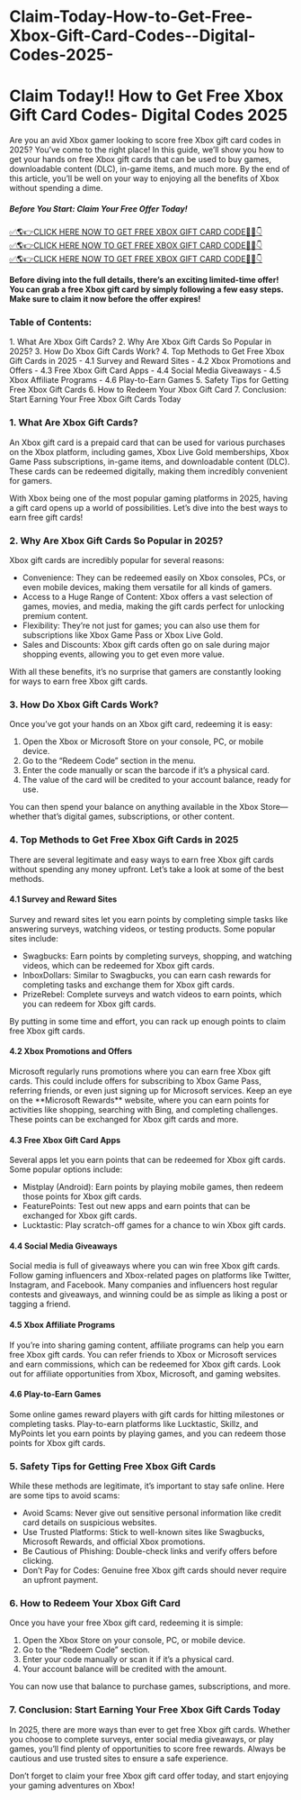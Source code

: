 # Claim-Today-How-to-Get-Free-Xbox-Gift-Card-Codes--Digital-Codes-2025-

<h1>Claim Today!! How to Get Free Xbox Gift Card Codes- Digital Codes 2025</h1>

Are you an avid Xbox gamer looking to score free Xbox gift card codes in 2025? You’ve come to the right place! In this guide, we’ll show you how to get your hands on free Xbox gift cards that can be used to buy games, downloadable content (DLC), in-game items, and much more. By the end of this article, you’ll be well on your way to enjoying all the benefits of Xbox without spending a dime.

<h5>Before You Start: Claim Your Free Offer Today!</h5>

[✅🌎👉CLICK HERE NOW TO GET FREE XBOX GIFT CARD CODE📌✅👇](https://all.freegamingoffer.com/xbx/xb.html) <br>
[✅🌎👉CLICK HERE NOW TO GET FREE XBOX GIFT CARD CODE📌✅👇](https://all.freegamingoffer.com/xbx/xb.html) <br>
[✅🌎👉CLICK HERE NOW TO GET FREE XBOX GIFT CARD CODE📌✅👇](https://all.freegamingoffer.com/xbx/xb.html) <br>

<b>Before diving into the full details, there’s an exciting limited-time offer! You can grab a free Xbox gift card by simply following a few easy steps. Make sure to claim it now before the offer expires!</b>

<h3>Table of Contents:</h3>
<b></b>1. What Are Xbox Gift Cards?
2. Why Are Xbox Gift Cards So Popular in 2025?
3. How Do Xbox Gift Cards Work?
4. Top Methods to Get Free Xbox Gift Cards in 2025
    - 4.1 Survey and Reward Sites
    - 4.2 Xbox Promotions and Offers
    - 4.3 Free Xbox Gift Card Apps
    - 4.4 Social Media Giveaways
    - 4.5 Xbox Affiliate Programs
    - 4.6 Play-to-Earn Games
5. Safety Tips for Getting Free Xbox Gift Cards
6. How to Redeem Your Xbox Gift Card
7. Conclusion: Start Earning Your Free Xbox Gift Cards Today</b>

<h3>1. What Are Xbox Gift Cards?</h3>

An Xbox gift card is a prepaid card that can be used for various purchases on the Xbox platform, including games, Xbox Live Gold memberships, Xbox Game Pass subscriptions, in-game items, and downloadable content (DLC). These cards can be redeemed digitally, making them incredibly convenient for gamers.

With Xbox being one of the most popular gaming platforms in 2025, having a gift card opens up a world of possibilities. Let’s dive into the best ways to earn free gift cards!

<h3>2. Why Are Xbox Gift Cards So Popular in 2025?</h3>

Xbox gift cards are incredibly popular for several reasons:

- Convenience: They can be redeemed easily on Xbox consoles, PCs, or even mobile devices, making them versatile for all kinds of gamers.
- Access to a Huge Range of Content: Xbox offers a vast selection of games, movies, and media, making the gift cards perfect for unlocking premium content.
- Flexibility: They’re not just for games; you can also use them for subscriptions like Xbox Game Pass or Xbox Live Gold.
- Sales and Discounts: Xbox gift cards often go on sale during major shopping events, allowing you to get even more value.

With all these benefits, it’s no surprise that gamers are constantly looking for ways to earn free Xbox gift cards.

<h3>3. How Do Xbox Gift Cards Work?</h3>

Once you’ve got your hands on an Xbox gift card, redeeming it is easy:

1. Open the Xbox or Microsoft Store on your console, PC, or mobile device.
2. Go to the “Redeem Code” section in the menu.
3. Enter the code manually or scan the barcode if it’s a physical card.
4. The value of the card will be credited to your account balance, ready for use.

You can then spend your balance on anything available in the Xbox Store—whether that’s digital games, subscriptions, or other content.

<h3>4. Top Methods to Get Free Xbox Gift Cards in 2025</h3>

There are several legitimate and easy ways to earn free Xbox gift cards without spending any money upfront. Let’s take a look at some of the best methods.

<h4>4.1 Survey and Reward Sites</h4>
Survey and reward sites let you earn points by completing simple tasks like answering surveys, watching videos, or testing products. Some popular sites include:

- Swagbucks: Earn points by completing surveys, shopping, and watching videos, which can be redeemed for Xbox gift cards.
- InboxDollars: Similar to Swagbucks, you can earn cash rewards for completing tasks and exchange them for Xbox gift cards.
- PrizeRebel: Complete surveys and watch videos to earn points, which you can redeem for Xbox gift cards.

By putting in some time and effort, you can rack up enough points to claim free Xbox gift cards.

<h4>4.2 Xbox Promotions and Offers</h4>
Microsoft regularly runs promotions where you can earn free Xbox gift cards. This could include offers for subscribing to Xbox Game Pass, referring friends, or even just signing up for Microsoft services. Keep an eye on the **Microsoft Rewards** website, where you can earn points for activities like shopping, searching with Bing, and completing challenges. These points can be exchanged for Xbox gift cards and more.

<h4>4.3 Free Xbox Gift Card Apps</h4>
Several apps let you earn points that can be redeemed for Xbox gift cards. Some popular options include:

- Mistplay (Android): Earn points by playing mobile games, then redeem those points for Xbox gift cards.
- FeaturePoints: Test out new apps and earn points that can be exchanged for Xbox gift cards.
- Lucktastic: Play scratch-off games for a chance to win Xbox gift cards.

<h4>4.4 Social Media Giveaways</h4>
Social media is full of giveaways where you can win free Xbox gift cards. Follow gaming influencers and Xbox-related pages on platforms like Twitter, Instagram, and Facebook. Many companies and influencers host regular contests and giveaways, and winning could be as simple as liking a post or tagging a friend.

<h4>4.5 Xbox Affiliate Programs</h4>
If you’re into sharing gaming content, affiliate programs can help you earn free Xbox gift cards. You can refer friends to Xbox or Microsoft services and earn commissions, which can be redeemed for Xbox gift cards. Look out for affiliate opportunities from Xbox, Microsoft, and gaming websites.

<h4>4.6 Play-to-Earn Games</h4>
Some online games reward players with gift cards for hitting milestones or completing tasks. Play-to-earn platforms like Lucktastic, Skillz, and MyPoints let you earn points by playing games, and you can redeem those points for Xbox gift cards.

<h3>5. Safety Tips for Getting Free Xbox Gift Cards</h3>

While these methods are legitimate, it’s important to stay safe online. Here are some tips to avoid scams:

- Avoid Scams: Never give out sensitive personal information like credit card details on suspicious websites.
- Use Trusted Platforms: Stick to well-known sites like Swagbucks, Microsoft Rewards, and official Xbox promotions.
- Be Cautious of Phishing: Double-check links and verify offers before clicking.
- Don’t Pay for Codes: Genuine free Xbox gift cards should never require an upfront payment.

<h3>6. How to Redeem Your Xbox Gift Card</h3>

Once you have your free Xbox gift card, redeeming it is simple:

1. Open the Xbox Store on your console, PC, or mobile device.
2. Go to the “Redeem Code” section.
3. Enter your code manually or scan it if it’s a physical card.
4. Your account balance will be credited with the amount.

You can now use that balance to purchase games, subscriptions, and more.

<h3>7. Conclusion: Start Earning Your Free Xbox Gift Cards Today</h3>

In 2025, there are more ways than ever to get free Xbox gift cards. Whether you choose to complete surveys, enter social media giveaways, or play games, you’ll find plenty of opportunities to score free rewards. Always be cautious and use trusted sites to ensure a safe experience.

Don’t forget to claim your free Xbox gift card offer today, and start enjoying your gaming adventures on Xbox!
